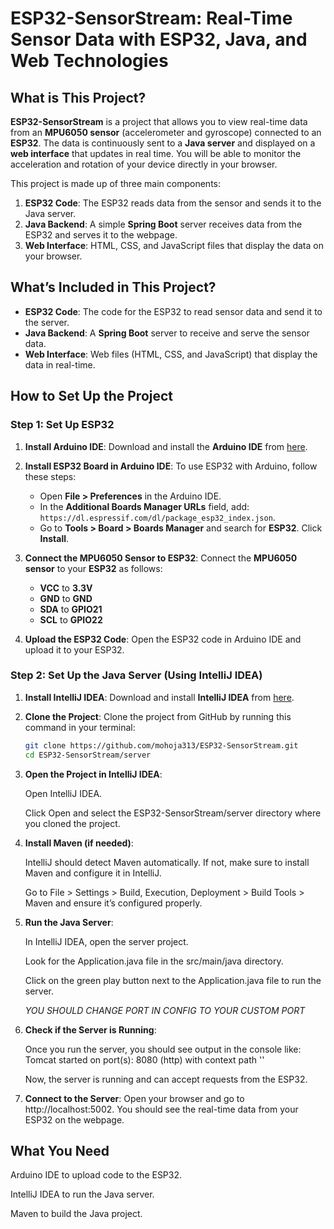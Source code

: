 # ESP32-SensorStream: Real-Time Sensor Data with ESP32, Java, and Web Technologies

## What is This Project?

**ESP32-SensorStream** is a project that allows you to view real-time data from an **MPU6050 sensor** (accelerometer and gyroscope) connected to an **ESP32**. The data is continuously sent to a **Java server** and displayed on a **web interface** that updates in real time. You will be able to monitor the acceleration and rotation of your device directly in your browser.

This project is made up of three main components:
1. **ESP32 Code**: The ESP32 reads data from the sensor and sends it to the Java server.
2. **Java Backend**: A simple **Spring Boot** server receives data from the ESP32 and serves it to the webpage.
3. **Web Interface**: HTML, CSS, and JavaScript files that display the data on your browser.

## What’s Included in This Project?

- **ESP32 Code**: The code for the ESP32 to read sensor data and send it to the server.
- **Java Backend**: A **Spring Boot** server to receive and serve the sensor data.
- **Web Interface**: Web files (HTML, CSS, and JavaScript) that display the data in real-time.

## How to Set Up the Project

### Step 1: Set Up ESP32
1. **Install Arduino IDE**:
   Download and install the **Arduino IDE** from [here](https://www.arduino.cc/en/software).

2. **Install ESP32 Board in Arduino IDE**:
   To use ESP32 with Arduino, follow these steps:
   - Open **File > Preferences** in the Arduino IDE.
   - In the **Additional Boards Manager URLs** field, add: `https://dl.espressif.com/dl/package_esp32_index.json`.
   - Go to **Tools > Board > Boards Manager** and search for **ESP32**. Click **Install**.

3. **Connect the MPU6050 Sensor to ESP32**:
   Connect the **MPU6050 sensor** to your **ESP32** as follows:
   - **VCC** to **3.3V**
   - **GND** to **GND**
   - **SDA** to **GPIO21**
   - **SCL** to **GPIO22**

4. **Upload the ESP32 Code**:
   Open the ESP32 code in Arduino IDE and upload it to your ESP32.

### Step 2: Set Up the Java Server (Using IntelliJ IDEA)
1. **Install IntelliJ IDEA**:
   Download and install **IntelliJ IDEA** from [here](https://www.jetbrains.com/idea/).

2. **Clone the Project**:
   Clone the project from GitHub by running this command in your terminal:

   ```bash
   git clone https://github.com/mohoja313/ESP32-SensorStream.git
   cd ESP32-SensorStream/server
3. **Open the Project in IntelliJ IDEA**:

    Open IntelliJ IDEA.
  
    Click Open and select the ESP32-SensorStream/server directory where you cloned the project.

4. **Install Maven (if needed)**:

    IntelliJ should detect Maven automatically. If not, make sure to install Maven and configure it in IntelliJ.
  
    Go to File > Settings > Build, Execution, Deployment > Build Tools > Maven and ensure it’s configured properly.

5. **Run the Java Server**:

    In IntelliJ IDEA, open the server project.
  
    Look for the Application.java file in the src/main/java directory.
  
    Click on the green play button next to the Application.java file to run the server.

   *YOU SHOULD CHANGE PORT IN CONFIG TO YOUR CUSTOM PORT*

6. **Check if the Server is Running**:
  
    Once you run the server, you should see output in the console like:
    Tomcat started on port(s): 8080 (http) with context path ''
  
    Now, the server is running and can accept requests from the ESP32.

7. **Connect to the Server**: 
    Open your browser and go to http://localhost:5002. 
    You should see the real-time data from your ESP32 on the webpage.

## What You Need
  Arduino IDE to upload code to the ESP32.

  IntelliJ IDEA to run the Java server.

  Maven to build the Java project.

